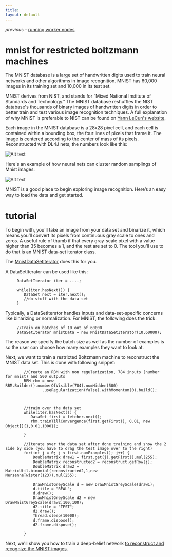 ```yaml
---
title: 
layout: default
---
```


*previous* - [running worker nodes](../distributed.html)
# mnist for restricted boltzmann machines

The MNIST database is a large set of handwritten digits used to train neural networks and other algorithms in image recognition. MNIST has 60,000 images in its training set and 10,000 in its test set. 

MNIST derives from NIST, and stands for “Mixed National Institute of Standards and Technology.” The MNIST database reshuffles the NIST database's thousands of binary images of handwritten digits in order to better train and test various image recognition techniques. A full explanation of why MNIST is preferable to NIST can be found on [Yann LeCun's website](http://yann.lecun.com/exdb/mnist/).

Each image in the MNIST database is a 28x28 pixel cell, and each cell is contained within a bounding box, the four lines of pixels that frame it. The image is centered according to the center of mass of its pixels. Reconstructed with DL4J nets, the numbers look like this: 

![Alt text](../img/mnist_render.png)

Here's an example of how neural nets can cluster random samplings of Mnist images:

![Alt text](../img/mnist_large.jpg)

MNIST is a good place to begin exploring image recognition. Here’s an easy way to load the data and get started. 

# tutorial

To begin with, you’ll take an image from your data set and binarize it, which means you’ll convert its pixels from continuous gray scale to ones and zeros. A useful rule of thumb if that every gray-scale pixel with a value higher than 35 becomes a 1, and the rest are set to 0. The tool you’ll use to do that is an MNIST data-set iterator class.

The [MnistDataSetIterator](../doc/org/deeplearning4j/datasets/iterator/impl/MnistDataSetIterator.html) does this for you.

A DataSetIterator can be used like this:


         DataSetIterator iter = ....;

         while(iter.hasNext()) {
         	DataSet next = iter.next();
         	//do stuff with the data set
         }

Typically, a DataSetIterator handles inputs and data-set-specific concerns like binarizing or normalization. For MNIST, the following does the trick:
         
         //Train on batches of 10 out of 60000
         DataSetIterator mnistData = new MnistDataSetIterator(10,60000);

The reason we specify the batch size as well as the number of examples is so the user can choose how many examples they want to look at.

Next, we want to train a restricted Boltzmann machine to reconstruct the MNIST data set. This is done with following snippet:
        


	        //Create an RBM with non regularization, 784 inputs (number for mnist) and 500 outputs
			RBM rbm = new RBM.Builder().numberOfVisible(784).numHidden(500)
					.useRegularization(false).withMomentum(0).build();



	        //train over the data set
	        while(iter.hasNext()) {
	           DataSet first = fetcher.next();
	           rbm.trainTillConvergence(first.getFirst(), 0.01, new Object[]{1,0.01,1000});

	        }  

	        //Iterate over the data set after done training and show the 2 side by side (you have to drag the test image over to the right)
			for(int j = 0; j < first.numExamples(); j++) {
				DoubleMatrix draw1 = first.get(j).getFirst().mul(255);
				DoubleMatrix reconstructed2 = reconstruct.getRow(j);
				DoubleMatrix draw2 = MatrixUtil.binomial(reconstructed2,1,new MersenneTwister(123)).mul(255);

				DrawMnistGreyScale d = new DrawMnistGreyScale(draw1);
				d.title = "REAL";
				d.draw();
				DrawMnistGreyScale d2 = new DrawMnistGreyScale(draw2,100,100);
				d2.title = "TEST";
				d2.draw();
				Thread.sleep(10000);
				d.frame.dispose();
				d2.frame.dispose();

			}

Next, we'll show you how to train a deep-belief network [to reconstruct and recognize the MNIST images](../mnist-tutorial.html).